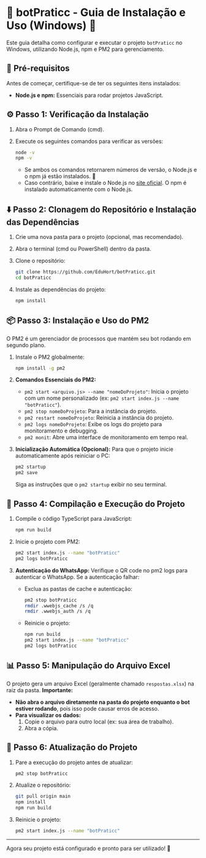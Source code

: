 # 🤖 botPraticc - Guia de Instalação e Uso (Windows) 🚀

Este guia detalha como configurar e executar o projeto `botPraticc` no Windows, utilizando Node.js, npm e PM2 para gerenciamento.

## 📌 Pré-requisitos

Antes de começar, certifique-se de ter os seguintes itens instalados:

*   **Node.js e npm:** Essenciais para rodar projetos JavaScript.

## ⚙️ Passo 1: Verificação da Instalação

1.  Abra o Prompt de Comando (cmd).
2.  Execute os seguintes comandos para verificar as versões:

    ```bash
    node -v
    npm -v
    ```

    *   Se ambos os comandos retornarem números de versão, o Node.js e o npm já estão instalados. 🎉
    *   Caso contrário, baixe e instale o Node.js no [site oficial](https://nodejs.org/). O npm é instalado automaticamente com o Node.js.

## ⬇️ Passo 2: Clonagem do Repositório e Instalação das Dependências

1.  Crie uma nova pasta para o projeto (opcional, mas recomendado).
2.  Abra o terminal (cmd ou PowerShell) dentro da pasta.
3.  Clone o repositório:

    ```bash
    git clone https://github.com/EduHort/botPraticc.git
    cd botPraticc
    ```

4.  Instale as dependências do projeto:

    ```bash
    npm install
    ```

## 📦 Passo 3: Instalação e Uso do PM2

O PM2 é um gerenciador de processos que mantém seu bot rodando em segundo plano.

1.  Instale o PM2 globalmente:

    ```bash
    npm install -g pm2
    ```

2.  **Comandos Essenciais do PM2:**

    *   `pm2 start <arquivo.js> --name "nomeDoProjeto"`: Inicia o projeto com um nome personalizado (ex: `pm2 start index.js --name "botPraticc"`).
    *   `pm2 stop nomeDoProjeto`: Para a instância do projeto.
    *   `pm2 restart nomeDoProjeto`: Reinicia a instância do projeto.
    *   `pm2 logs nomeDoProjeto`: Exibe os logs do projeto para monitoramento e debugging.
    *   `pm2 monit`: Abre uma interface de monitoramento em tempo real.

3.  **Inicialização Automática (Opcional):** Para que o projeto inicie automaticamente após reiniciar o PC:

    ```bash
    pm2 startup
    pm2 save
    ```

    Siga as instruções que o `pm2 startup` exibir no seu terminal.

## 🔨 Passo 4: Compilação e Execução do Projeto

1.  Compile o código TypeScript para JavaScript:

    ```bash
    npm run build
    ```

2.  Inicie o projeto com PM2:

    ```bash
    pm2 start index.js --name "botPraticc"
    pm2 logs botPraticc
    ```

3.  **Autenticação do WhatsApp:** Verifique o QR code no pm2 logs para autenticar o WhatsApp. Se a autenticação falhar:

    *   Exclua as pastas de cache e autenticação:

        ```bash
        pm2 stop botPraticc
        rmdir .wwebjs_cache /s /q
        rmdir .wwebjs_auth /s /q
        ```

    *   Reinicie o projeto:

        ```bash
        npm run build
        pm2 start index.js --name "botPraticc"
        pm2 logs botPraticc
        ```

## 📊 Passo 5: Manipulação do Arquivo Excel

O projeto gera um arquivo Excel (geralmente chamado `respostas.xlsx`) na raiz da pasta. **Importante:**

*   **Não abra o arquivo diretamente na pasta do projeto enquanto o bot estiver rodando**, pois isso pode causar erros de acesso.
*   **Para visualizar os dados:**
    1.  Copie o arquivo para outro local (ex: sua área de trabalho).
    2.  Abra a cópia.

## 🔄 Passo 6: Atualização do Projeto

1.  Pare a execução do projeto antes de atualizar:

    ```bash
    pm2 stop botPraticc
    ```

2.  Atualize o repositório:

    ```bash
    git pull origin main
    npm install
    npm run build
    ```

3.  Reinicie o projeto:

    ```bash
    pm2 start index.js --name "botPraticc"
    ```

---

Agora seu projeto está configurado e pronto para ser utilizado! 🎉